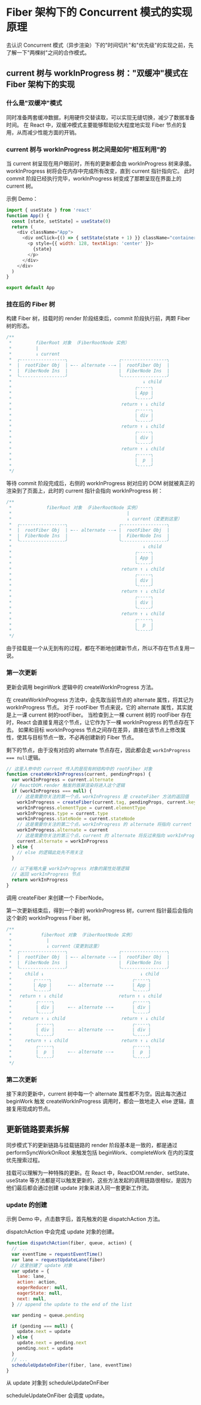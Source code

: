 # Fiber 架构下的 Concurrent 模式的实现原理

去认识 Concurrent 模式（异步渲染）下的"时间切片"和"优先级"的实现之前，先了解一下"两棵树"之间的合作模式。

## current 树与 workInProgress 树："双缓冲"模式在 Fiber 架构下的实现

### 什么是"双缓冲"模式

同时准备两套缓冲数据，利用硬件交替读取，可以实现无缝切换，减少了数据准备时间。
在 React 中，双缓冲模式主要能够帮助较大程度地实现 Fiber 节点的复用，从而减少性能方面的开销。

### current 树与 workInProgress 树之间是如何"相互利用"的

当 current 树呈现在用户眼前时，所有的更新都会由 workInProgress 树来承接。
workInProgress 树将会在内存中完成所有改变，直到 current 指针指向它。
此时 commit 阶段已经执行完毕，workInProgress 树变成了那颗呈现在界面上的 current 树。

示例 Demo：

```javascript
import { useState } from 'react'
function App() {
  const [state, setState] = useState(0)
  return (
    <div className="App">
      <div onClick={() => { setState(state + 1) }} className="container">
        <p style={{ width: 128, textAlign: 'center' }}>
          {state}
        </p>
      </div>
    </div>
  )
}

export default App
```

### 挂在后的 Fiber 树

构建 Fiber 树，挂载时的 render 阶段结束后，commit 阶段执行前，两颗 Fiber 树的形态。
```javascript
/**
 *         fiberRoot 对象 （FiberRootNode 实例）
 *         |
 *         ↓ current
 *  ╭-----------------╮                   ╭-----------------╮
 *  |  rootFiber Obj  | ←-- alternate --→ |  rootFiber Obj  |
 *  |  FiberNode Ins  |                   |  FiberNode Ins  |
 *  ╰-----------------╯                   ╰-----------------╯
 *                                                 ↓ child
 *                                              ╭-----╮
 *                                              | App |
 *                                              ╰-----╯
 *                                         return ↑ ↓ child
 *                                              ╭-----╮
 *                                              | div |
 *                                              ╰-----╯
 *                                         return ↑ ↓ child
 *                                              ╭-----╮
 *                                              | div |
 *                                              ╰-----╯
 *                                         return ↑ ↓ child
 *                                              ╭-----╮
 *                                              |  p  |
 *                                              ╰-----╯
 */
```

等待 commit 阶段完成后，右侧的 workInProgress 树对应的 DOM 树就被真正的渲染到了页面上，此时的 current 指针会指向 workInProgress 树：

```javascript
/**
 *             fiberRoot 对象 （FiberRootNode 实例）
 *                                           |
 *                                           ↓ current（变更到这里）
 *  ╭-----------------╮                   ╭-----------------╮
 *  |  rootFiber Obj  | ←-- alternate --→ |  rootFiber Obj  |
 *  |  FiberNode Ins  |                   |  FiberNode Ins  |
 *  ╰-----------------╯                   ╰-----------------╯
 *                                                 ↓ child
 *                                              ╭-----╮
 *                                              | App |
 *                                              ╰-----╯
 *                                         return ↑ ↓ child
 *                                              ╭-----╮
 *                                              | div |
 *                                              ╰-----╯
 *                                         return ↑ ↓ child
 *                                              ╭-----╮
 *                                              | div |
 *                                              ╰-----╯
 *                                         return ↑ ↓ child
 *                                              ╭-----╮
 *                                              |  p  |
 *                                              ╰-----╯
 */
```

由于挂载是一个从无到有的过程，都在不断地创建新节点，所以不存在节点复用一说。

### 第一次更新

更新会调用 beginWork 逻辑中的 createWorkInProgress 方法。

在 createWorkInProgress 方法中，会先取当前节点的 alternate 属性，将其记为 workInProgress 节点。
对于 rootFiber 节点来说，它的 alternate 属性，其实就是上一课 current 树的rootFiber。
当检查到上一棵 current 树的 rootFiber 存在时，React 会直接复用这个节点，让它作为下一棵 workInProgress 的节点存在下去。
如果和目标 workInProgress 节点之间存在差异，直接在该节点上修改属性，使其与目标节点一致，不必再创建新的 Fiber 节点。

剩下的节点，由于没有对应的 alternate 节点存在，因此都会走 `workInProgress === null`逻辑。

```javascript
// 这里入参中的 current 传入的是现有树结构中的 rootFiber 对象
function createWorkInProgress(current, pendingProps) {
  var workInProgress = current.alternate
  // ReactDOM.render 触发的首屏渲染将进入这个逻辑
  if (workInProgress === null) {
    // 这是需要你关注的第一个点，workInProgress 是 createFiber 方法的返回值
    workInProgress = createFiber(current.tag, pendingProps, current.key, current.mode)
    workInProgress.elementType = current.elementType
    workInProgress.type = current.type
    workInProgress.stateNode = current.stateNode
    // 这是需要你关注的第二个点，workInProgress 的 alternate 将指向 current
    workInProgress.alternate = current
    // 这是需要你关注的第三个点，current 的 alternate 将反过来指向 workInProgress
    current.alternate = workInProgress
  } else {
    // else 的逻辑此处先不用关注
  }

  // 以下省略大量 workInProgress 对象的属性处理逻辑
  // 返回 workInProgress 节点
  return workInProgress
}
```

调用 createFiber 来创建一个 FiberNode。

第一次更新结束后，得到一个新的 workInProgress 树，current 指针最后会指向这个新的 workInProgress Fiber 树。

```javascript
/**
 *           fiberRoot 对象 （FiberRootNode 实例）
 *             |
 *             ↓ current（变更到这里）
 *  ╭-----------------╮                   ╭-----------------╮
 *  |  rootFiber Obj  | ←-- alternate --→ |  rootFiber Obj  |
 *  |  FiberNode Ins  |                   |  FiberNode Ins  |
 *  ╰-----------------╯                   ╰-----------------╯
 *     child ↓                                    ↓ child
 *        ╭-----╮                              ╭-----╮
 *        | App |      ←-- alternate --→       | App |
 *        ╰-----╯                              ╰-----╯
 *   return ↑ ↓ child                     return ↑ ↓ child
 *         ╭-----╮                             ╭-----╮
 *         | div |     ←-- alternate --→       | div |
 *         ╰-----╯                             ╰-----╯
 *    return ↑ ↓ child                     return ↑ ↓ child
 *         ╭-----╮                             ╭-----╮
 *         | div |     ←-- alternate --→       | div |
 *         ╰-----╯                             ╰-----╯
 *     return ↑ ↓ child                    return ↑ ↓ child
 *         ╭-----╮                             ╭-----╮
 *         |  p  |     ←-- alternate --→       |  p  |
 *         ╰-----╯                             ╰-----╯
 */
```

### 第二次更新

接下来的更新中，current 树中每一个 alternate 属性都不为空。因此每次通过 beginWork 触发 createWorkInProgress 调用时，都会一致地走入 else 逻辑，直接复用现成的节点。

## 更新链路要素拆解

同步模式下的更新链路与挂载链路的 render 阶段基本是一致的，都是通过 performSyncWorkOnRoot 来触发包括 beginWork、completeWork 在内的深度优先搜索过程。

挂载可以理解为一种特殊的更新。在 React 中，ReactDOM.render、setState、useState 等方法都是可以触发更新的，这些方法发起的调用链路很相似，是因为他们最后都会通过创建 update 对象来进入同一套更新工作流。

### update 的创建

示例 Demo 中，点击数字后，首先触发的是 dispatchAction 方法。

dispatchAction 中会完成 update 对象的创建。

```javascript
function dispatchAction(fiber, queue, action) {
  // ...
  var eventTime = requestEventTime()
  var lane = requestUpdateLane(fiber)
  // 这里创建了 update 对象
  var update = {
    lane: lane,
    action: action,
    eagerReducer: null,
    eagerState: null,
    next: null,
  } // append the update to the end of the list

  var pending = queue.pending

  if (pending === null) {
    update.next = update
  } else {
    update.next = pending.next
    pending.next = update
  }
  // ...
  scheduleUpdateOnFiber(fiber, lane, eventTime)
}
```

从 update 对象到 scheduleUpdateOnFiber

scheduleUpdateOnFiber 会调度 update。

